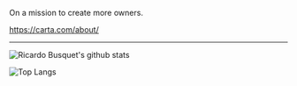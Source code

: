 On a mission to create more owners.

https://carta.com/about/

---

![Ricardo Busquet's github stats](https://github-readme-stats.vercel.app/api?username=rbusquet&hide_title=true&hide=stars&theme=dark)

![Top Langs](https://github-readme-stats.vercel.app/api/top-langs/?username=rbusquet&layout=compact&hide_title=true&theme=dark)

